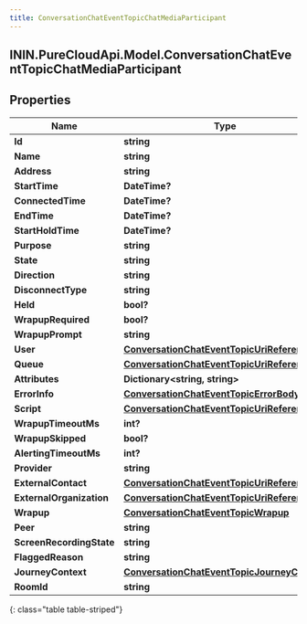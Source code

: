 ```yaml
---
title: ConversationChatEventTopicChatMediaParticipant
---
```

## ININ.PureCloudApi.Model.ConversationChatEventTopicChatMediaParticipant

## Properties

|Name | Type | Description | Notes|
|------------ | ------------- | ------------- | -------------|
| **Id** | **string** |  | [optional] |
| **Name** | **string** |  | [optional] |
| **Address** | **string** |  | [optional] |
| **StartTime** | **DateTime?** |  | [optional] |
| **ConnectedTime** | **DateTime?** |  | [optional] |
| **EndTime** | **DateTime?** |  | [optional] |
| **StartHoldTime** | **DateTime?** |  | [optional] |
| **Purpose** | **string** |  | [optional] |
| **State** | **string** |  | [optional] |
| **Direction** | **string** |  | [optional] |
| **DisconnectType** | **string** |  | [optional] |
| **Held** | **bool?** |  | [optional] |
| **WrapupRequired** | **bool?** |  | [optional] |
| **WrapupPrompt** | **string** |  | [optional] |
| **User** | [**ConversationChatEventTopicUriReference**](ConversationChatEventTopicUriReference.html) |  | [optional] |
| **Queue** | [**ConversationChatEventTopicUriReference**](ConversationChatEventTopicUriReference.html) |  | [optional] |
| **Attributes** | **Dictionary&lt;string, string&gt;** |  | [optional] |
| **ErrorInfo** | [**ConversationChatEventTopicErrorBody**](ConversationChatEventTopicErrorBody.html) |  | [optional] |
| **Script** | [**ConversationChatEventTopicUriReference**](ConversationChatEventTopicUriReference.html) |  | [optional] |
| **WrapupTimeoutMs** | **int?** |  | [optional] |
| **WrapupSkipped** | **bool?** |  | [optional] |
| **AlertingTimeoutMs** | **int?** |  | [optional] |
| **Provider** | **string** |  | [optional] |
| **ExternalContact** | [**ConversationChatEventTopicUriReference**](ConversationChatEventTopicUriReference.html) |  | [optional] |
| **ExternalOrganization** | [**ConversationChatEventTopicUriReference**](ConversationChatEventTopicUriReference.html) |  | [optional] |
| **Wrapup** | [**ConversationChatEventTopicWrapup**](ConversationChatEventTopicWrapup.html) |  | [optional] |
| **Peer** | **string** |  | [optional] |
| **ScreenRecordingState** | **string** |  | [optional] |
| **FlaggedReason** | **string** |  | [optional] |
| **JourneyContext** | [**ConversationChatEventTopicJourneyContext**](ConversationChatEventTopicJourneyContext.html) |  | [optional] |
| **RoomId** | **string** |  | [optional] |
{: class="table table-striped"}



